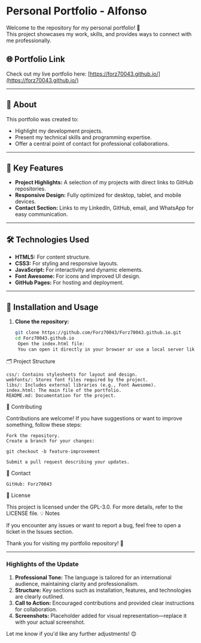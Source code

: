 # Personal Portfolio - Alfonso

Welcome to the repository for my personal portfolio! 🎉  
This project showcases my work, skills, and provides ways to connect with me professionally.

## 🌐 Portfolio Link
Check out my live portfolio here: [https://forz70043.github.io/](https://forz70043.github.io/)

---

## 📖 About
This portfolio was created to:
- Highlight my development projects.
- Present my technical skills and programming expertise.
- Offer a central point of contact for professional collaborations.

---

## 🚀 Key Features
- **Project Highlights:** A selection of my projects with direct links to GitHub repositories.
- **Responsive Design:** Fully optimized for desktop, tablet, and mobile devices.
- **Contact Section:** Links to my LinkedIn, GitHub, email, and WhatsApp for easy communication.

---

## 🛠️ Technologies Used
- **HTML5:** For content structure.
- **CSS3:** For styling and responsive layouts.
- **JavaScript:** For interactivity and dynamic elements.
- **Font Awesome:** For icons and improved UI design.
- **GitHub Pages:** For hosting and deployment.

---

## 🧰 Installation and Usage
1. **Clone the repository:**
   ```bash
   git clone https://github.com/Forz70043/Forz70043.github.io.git
   cd Forz70043.github.io
    Open the index.html file:
    You can open it directly in your browser or use a local server like Live Server for testing.

🗂️ Project Structure

    css/: Contains stylesheets for layout and design.
    webfonts/: Stores font files required by the project.
    libs/: Includes external libraries (e.g., Font Awesome).
    index.html: The main file of the portfolio.
    README.md: Documentation for the project.

🤝 Contributing

Contributions are welcome! If you have suggestions or want to improve something, follow these steps:

    Fork the repository.
    Create a branch for your changes:

    git checkout -b feature-improvement

    Submit a pull request describing your updates.

📧 Contact

    GitHub: Forz70043

📜 License

This project is licensed under the GPL-3.0. For more details, refer to the LICENSE file.
💡 Notes

If you encounter any issues or want to report a bug, feel free to open a ticket in the Issues section.

Thank you for visiting my portfolio repository! 🌟


---

### **Highlights of the Update**
1. **Professional Tone:** The language is tailored for an international audience, maintaining clarity and professionalism.
2. **Structure:** Key sections such as installation, features, and technologies are clearly outlined.
3. **Call to Action:** Encouraged contributions and provided clear instructions for collaboration.
4. **Screenshots:** Placeholder added for visual representation—replace it with your actual screenshot.

Let me know if you'd like any further adjustments! 😊

